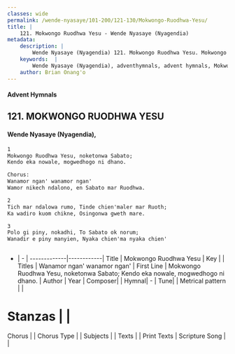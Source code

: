```yaml
---
classes: wide
permalink: /wende-nyasaye/101-200/121-130/Mokwongo-Ruodhwa-Yesu/
title: |
    121. Mokwongo Ruodhwa Yesu - Wende Nyasaye (Nyagendia)
metadata:
    description: |
        Wende Nyasaye (Nyagendia) 121. Mokwongo Ruodhwa Yesu. Mokwongo Ruodhwa Yesu, noketonwa Sabato; Kendo eka nowale, mogwedhogo ni dhano.  Chorus: Wanamor ngan' wanamor ngan' Wamor nikech ndalono, en Sabato mar Ruodhwa.  
    keywords:  |
        Wende Nyasaye (Nyagendia), adventhymnals, advent hymnals, Mokwongo Ruodhwa Yesu, Mokwongo Ruodhwa Yesu, noketonwa Sabato; Kendo eka nowale, mogwedhogo ni dhano.. Wanamor ngan' wanamor ngan'
    author: Brian Onang'o
---
```


#### Advent Hymnals
## 121. MOKWONGO RUODHWA YESU
####  Wende Nyasaye (Nyagendia),

```txt
1
Mokwongo Ruodhwa Yesu, noketonwa Sabato;
Kendo eka nowale, mogwedhogo ni dhano.

Chorus:
Wanamor ngan' wanamor ngan'
Wamor nikech ndalono, en Sabato mar Ruodhwa.

2
Tich mar ndalowa rumo, Tinde chien'maler mar Ruoth;
Ka wadiro kuom chikne, Osingonwa gweth mare.

3
Polo gi piny, nokadhi, To Sabato ok norum;
Wanadir e piny manyien, Nyaka chien'ma nyaka chien'



```

- |   -  |
-------------|------------|
Title | Mokwongo Ruodhwa Yesu |
Key |  |
Titles | Wanamor ngan' wanamor ngan' |
First Line | Mokwongo Ruodhwa Yesu, noketonwa Sabato; Kendo eka nowale, mogwedhogo ni dhano. |
Author | 
Year | 
Composer| |
Hymnal|  - |
Tune|  |
Metrical pattern | |
# Stanzas |  |
Chorus |  |
Chorus Type |  |
Subjects | |
Texts |  |
Print Texts | 
Scripture Song |  |
    
